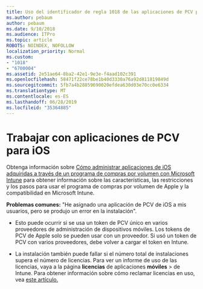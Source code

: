 ```yaml
---
title: Uso del identificador de regla 1018 de las aplicaciones de PCV para iOS
ms.author: pebaum
author: pebaum
ms.date: 9/10/2018
ms.audience: ITPro
ms.topic: article
ROBOTS: NOINDEX, NOFOLLOW
localization_priority: Normal
ms.custom:
- "1018"
- "6700004"
ms.assetid: 2e51ae64-8ba2-42e1-9e3e-f4aad102c391
ms.openlocfilehash: 58471f22ce78be1b40d3330a76a92d811819849d
ms.sourcegitcommit: 5fb7a4b28859690020efdea630d03e70cc0e6334
ms.translationtype: MT
ms.contentlocale: es-ES
ms.lasthandoff: 06/28/2019
ms.locfileid: "35364885"
---
```

# <a name="working-with-ios-vpp-applications"></a>Trabajar con aplicaciones de PCV para iOS

Obtenga información sobre [Cómo administrar aplicaciones de iOS adquiridas a través de un programa de compras por volumen con Microsoft Intune](https://docs.microsoft.com/intune/vpp-apps-ios) para obtener información sobre las características, las restricciones y los pasos para usar el programa de compras por volumen de Apple y la compatibilidad en Microsoft Intune.
  
 **Problemas comunes:** "He asignado una aplicación de PCV de iOS a mis usuarios, pero se produjo un error en la instalación".
  
- Esto puede ocurrir si se usa un token de PCV único en varios proveedores de administración de dispositivos móviles. Los tokens de PCV de Apple solo se pueden usar con un proveedor. Si usó un token de PCV con varios proveedores, debe volver a cargar el token en Intune.

- La instalación también puede fallar si el número total de instalaciones supera el número de licencias. Para ver un informe de uso de las licencias, vaya a la página **licencias** de aplicaciones **móviles** \> de Intune. Para obtener información sobre cómo reclamar licencias en uso, vea [este artículo.](https://docs.microsoft.com/intune/vpp-apps-ios#revoking-app-licenses-and-deleting-tokens)
